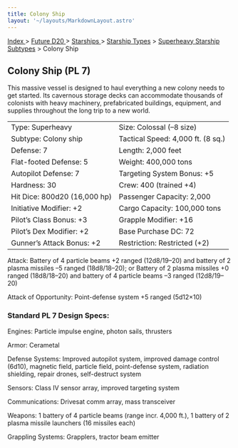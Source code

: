 ```yaml
---
title: Colony Ship
layout: '~/layouts/MarkdownLayout.astro'
---
```


[ Index ](/) > [ Future D20 ](/future.d20.srd) > [ Starships ](/future.d20.srd/starships) > [ Starship Types](/future.d20.srd/starships/starship) > [ Superheavy Starship Subtypes](/future.d20.srd/starships/starship.types/superheavy.starship.subtypes) > Colony Ship

##  Colony Ship (PL 7)

This massive vessel is designed to haul everything a new colony needs to get
started. Its cavernous storage decks can accommodate thousands of colonists
with heavy machinery, prefabricated buildings, equipment, and supplies
throughout the long trip to a new world.


<table> <tr> <td> Type: Superheavy </td> <td> Size: Colossal (–8 size) </td> </tr> <tr class="shaded"> <td> Subtype: Colony ship </td> <td> Tactical Speed: 4,000 ft. (8 sq.) </td> </tr> <tr> <td> Defense: 7 </td> <td> Length: 2,000 feet </td> </tr> <tr class="shaded"> <td> Flat-footed Defense: 5 </td> <td> Weight: 400,000 tons </td> </tr> <tr> <td> Autopilot Defense: 7 </td> <td> Targeting System Bonus: +5 </td> </tr> <tr class="shaded"> <td> Hardness: 30 </td> <td> Crew: 400 (trained +4) </td> </tr> <tr> <td> Hit Dice: 800d20 (16,000 hp) </td> <td> Passenger Capacity: 2,000 </td> </tr> <tr class="shaded"> <td> Initiative Modifier: +2 </td> <td> Cargo Capacity: 100,000 tons </td> </tr> <tr> <td> Pilot’s Class Bonus: +3 </td> <td> Grapple Modifier: +16 </td> </tr> <tr class="shaded"> <td> Pilot’s Dex Modifier: +2 </td> <td> Base Purchase DC: 72 </td> </tr> <tr> <td> Gunner’s Attack Bonus: +2 </td> <td> Restriction: Restricted (+2) </td> </tr> </table>



Attack: Battery of 4 particle beams +2 ranged (12d8/19–20) and battery of 2
plasma missiles –5 ranged (18d8/18–20); or Battery of 2 plasma missiles +0
ranged (18d8/18–20) and battery of 4 particle beams –3 ranged (12d8/19–20)

Attack of Opportunity: Point-defense system +5 ranged (5d12×10)

###  Standard PL 7 Design Specs:

Engines: Particle impulse engine, photon sails, thrusters

Armor: Cerametal

Defense Systems: Improved autopilot system, improved damage control (6d10),
magnetic field, particle field, point-defense system, radiation shielding,
repair drones, self-destruct system

Sensors: Class IV sensor array, improved targeting system

Communications: Drivesat comm array, mass transceiver

Weapons: 1 battery of 4 particle beams (range incr. 4,000 ft.), 1 battery of 2
plasma missile launchers (16 missiles each)

Grappling Systems: Grapplers, tractor beam emitter

